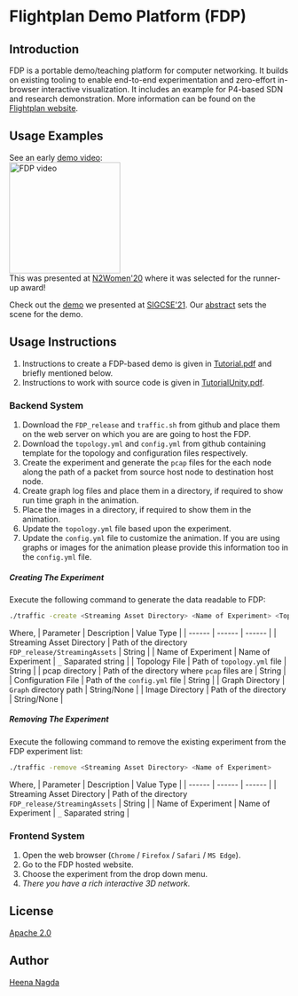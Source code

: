# Flightplan Demo Platform (FDP)
## Introduction
FDP is a portable demo/teaching platform for computer networking. It builds on existing tooling to enable end-to-end experimentation and zero-effort in-browser interactive visualization. It includes an example for P4-based SDN and research demonstration.
More information can be found on the [Flightplan website](https://flightplan.cis.upenn.edu/).

## Usage Examples
See an early [demo video](https://drive.google.com/file/d/149YrRqJxQ6aNmO6FqlRTm5p4N_QvQ-U6/view?usp=sharing):
<br /><a href="https://drive.google.com/file/d/149YrRqJxQ6aNmO6FqlRTm5p4N_QvQ-U6/view" target="_blank"><img src="https://www.seas.upenn.edu/~nsultana/fdp.png" alt="FDP video" height="200"/></a><br />
This was presented at [N2Women'20](http://conferences.sigcomm.org/sigcomm/2020/n2women.html) where it was selected for the runner-up award!

Check out the [demo](https://flightplan.cis.upenn.edu/sigcse21/) we presented at [SIGCSE'21](https://sigcse2021.sigcse.org/schedule/demos/).
Our [abstract](https://www.seas.upenn.edu/~nsultana/files/SIGCSE-abstract-FDP.pdf) sets the scene for the demo.


## Usage Instructions
1. Instructions to create a FDP-based demo is given in [Tutorial.pdf](Tutorial.pdf) and briefly mentioned below.
2. Instructions to work with source code is given in [TutorialUnity.pdf](TutorialUnity.pdf).

### Backend System
1. Download the `FDP_release` and `traffic.sh` from github and place them on the web server on which you are are going to host the FDP.
2. Download the `topology.yml` and `config.yml` from github containing template for the topology and configuration files respectively.
3. Create the experiment and generate the `pcap` files for the each node along the path of a packet from source host node to destination host node.
4. Create graph log files and place them in a directory, if required to show run time graph in the animation.
5. Place the images in a directory, if required to show them in the animation.
6. Update the `topology.yml` file based upon the experiment.
7. Update the `config.yml` file to customize the animation. If you are using graphs or images for the animation please provide this information too in the `config.yml` file.

##### _Creating The Experiment_
Execute the following command to generate the data readable to FDP:
```sh
./traffic -create <Streaming Asset Directory> <Name of Experiment> <Topology File> <pcap directory> <Configuration File> <Graph Directory> <Image Directory>
```
Where,
| Parameter | Description | Value Type |
| ------ | ------ | ------ |
| Streaming Asset Directory | Path of the directory `FDP_release/StreamingAssets` | String |
| Name of Experiment | Name of Experiment | `_` Saparated string  |
| Topology File | Path of `topology.yml` file | String |
| pcap directory | Path of the directory where `pcap` files are | String |
| Configuration File | Path of the `config.yml` file | String |
| Graph Directory | `Graph` directory path  | String/None |
| Image Directory | Path of the directory | String/None |

##### _Removing The Experiment_
Execute the following command to remove the existing experiment from the FDP experiment list:
```sh
./traffic -remove <Streaming Asset Directory> <Name of Experiment>
```
Where,
| Parameter | Description | Value Type |
| ------ | ------ | ------ |
| Streaming Asset Directory | Path of the directory `FDP_release/StreamingAssets` | String |
| Name of Experiment | Name of Experiment | `_` Saparated string  |

### Frontend System
1. Open the web browser (`Chrome` / `Firefox` / `Safari` / `MS Edge`).
2. Go to the FDP hosted website.
3. Choose the experiment from the drop down menu.
4. _There you have a rich interactive 3D network._

## License
[Apache 2.0](LICENSE)

## Author
[Heena Nagda](www.linkedin.com/in/nagdaheena)
